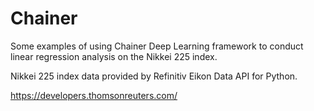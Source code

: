 # Chainer

Some examples of using Chainer Deep Learning framework to conduct linear regression analysis on the Nikkei 225 index.

Nikkei 225 index data provided by Refinitiv Eikon Data API for Python.

https://developers.thomsonreuters.com/
